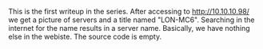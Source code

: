 This is the first writeup in the series.
After accessing to http://10.10.10.98/ we get a picture of servers and a title named "LON-MC6". 
Searching in the internet for the name results in a server name. Basically, we have nothing else in the webiste.
The source code is empty.
